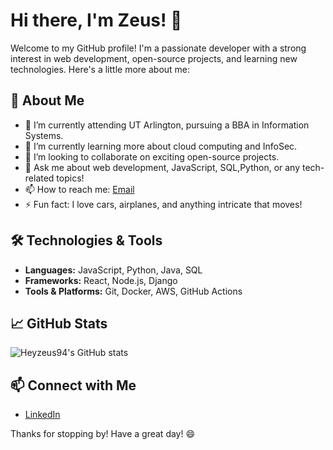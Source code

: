 # Hi there, I'm Zeus! 👋

Welcome to my GitHub profile! I'm a passionate developer with a strong interest in web development, open-source projects, and learning new technologies. Here's a little more about me:

## 🚀 About Me

- 🔭 I’m currently attending UT Arlington, pursuing a BBA in Information Systems.
- 🌱 I’m currently learning more about cloud computing and InfoSec.
- 👯 I’m looking to collaborate on exciting open-source projects.
- 💬 Ask me about web development, JavaScript, SQL,Python, or any tech-related topics!
- 📫 How to reach me: [Email](jesusgtz212@gmail.com)
- ⚡ Fun fact: I love cars, airplanes, and anything intricate that moves!

## 🛠️ Technologies & Tools

- **Languages:** JavaScript, Python, Java, SQL
- **Frameworks:** React, Node.js, Django
- **Tools & Platforms:** Git, Docker, AWS, GitHub Actions

## 📈 GitHub Stats

![Heyzeus94's GitHub stats](https://github-readme-stats.vercel.app/api?username=Heyzeus94&show_icons=true&theme=radical)


## 📫 Connect with Me

- [LinkedIn](www.linkedin.com/in/jesus-gutierrez-trevino-476568303)

Thanks for stopping by! Have a great day! 😄
